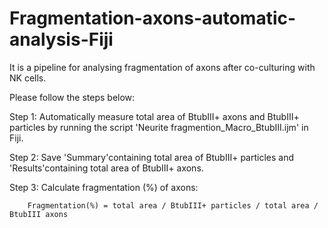 # Fragmentation-axons-automatic-analysis-Fiji

It is a pipeline for analysing fragmentation of axons after co-culturing with NK cells.

Please follow the steps below:

Step 1: Automatically measure total area of BtubIII+ axons and BtubIII+ particles by running the script 'Neurite fragmention_Macro_BtubIII.ijm' in Fiji.

Step 2: Save 'Summary'containing total area of BtubIII+ particles and 'Results'containing total area of BtubIII+ axons.

Step 3: Calculate fragmentation (%) of axons: 

        Fragmentation(%) = total area / BtubIII+ particles / total area / BtubIII axons

